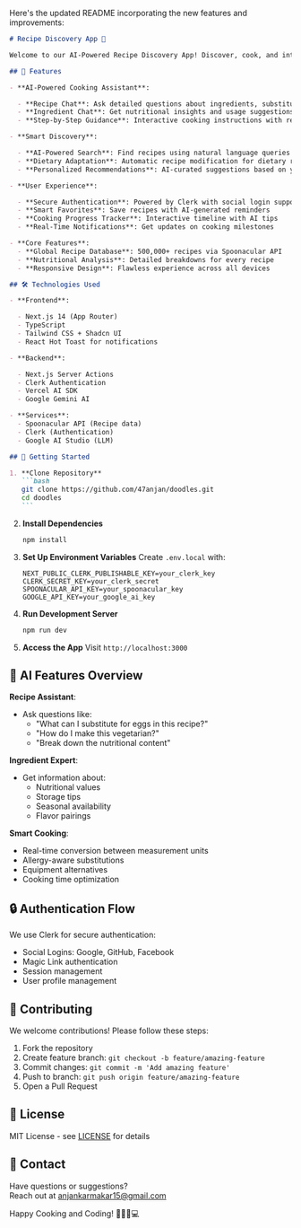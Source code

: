 Here's the updated README incorporating the new features and improvements:

````markdown
# Recipe Discovery App 🍳

Welcome to our AI-Powered Recipe Discovery App! Discover, cook, and interact with recipes using cutting-edge AI features. This application helps food enthusiasts explore global cuisines, get cooking assistance, and manage their culinary journey.

## 🌟 Features

- **AI-Powered Cooking Assistant**:

  - **Recipe Chat**: Ask detailed questions about ingredients, substitutions, and cooking methods
  - **Ingredient Chat**: Get nutritional insights and usage suggestions for any ingredient
  - **Step-by-Step Guidance**: Interactive cooking instructions with real-time help

- **Smart Discovery**:

  - **AI-Powered Search**: Find recipes using natural language queries
  - **Dietary Adaptation**: Automatic recipe modification for dietary restrictions
  - **Personalized Recommendations**: AI-curated suggestions based on your preferences

- **User Experience**:

  - **Secure Authentication**: Powered by Clerk with social login support
  - **Smart Favorites**: Save recipes with AI-generated reminders
  - **Cooking Progress Tracker**: Interactive timeline with AI tips
  - **Real-Time Notifications**: Get updates on cooking milestones

- **Core Features**:
  - **Global Recipe Database**: 500,000+ recipes via Spoonacular API
  - **Nutritional Analysis**: Detailed breakdowns for every recipe
  - **Responsive Design**: Flawless experience across all devices

## 🛠 Technologies Used

- **Frontend**:

  - Next.js 14 (App Router)
  - TypeScript
  - Tailwind CSS + Shadcn UI
  - React Hot Toast for notifications

- **Backend**:

  - Next.js Server Actions
  - Clerk Authentication
  - Vercel AI SDK
  - Google Gemini AI

- **Services**:
  - Spoonacular API (Recipe data)
  - Clerk (Authentication)
  - Google AI Studio (LLM)

## 🚀 Getting Started

1. **Clone Repository**
   ```bash
   git clone https://github.com/47anjan/doodles.git
   cd doodles
   ```
````

2. **Install Dependencies**

   ```bash
   npm install
   ```

3. **Set Up Environment Variables**
   Create `.env.local` with:

   ```env
   NEXT_PUBLIC_CLERK_PUBLISHABLE_KEY=your_clerk_key
   CLERK_SECRET_KEY=your_clerk_secret
   SPOONACULAR_API_KEY=your_spoonacular_key
   GOOGLE_API_KEY=your_google_ai_key
   ```

4. **Run Development Server**

   ```bash
   npm run dev
   ```

5. **Access the App**
   Visit `http://localhost:3000`

## 🧠 AI Features Overview

**Recipe Assistant**:

- Ask questions like:
  - "What can I substitute for eggs in this recipe?"
  - "How do I make this vegetarian?"
  - "Break down the nutritional content"

**Ingredient Expert**:

- Get information about:
  - Nutritional values
  - Storage tips
  - Seasonal availability
  - Flavor pairings

**Smart Cooking**:

- Real-time conversion between measurement units
- Allergy-aware substitutions
- Equipment alternatives
- Cooking time optimization

## 🔒 Authentication Flow

We use Clerk for secure authentication:

- Social Logins: Google, GitHub, Facebook
- Magic Link authentication
- Session management
- User profile management

## 🤝 Contributing

We welcome contributions! Please follow these steps:

1. Fork the repository
2. Create feature branch: `git checkout -b feature/amazing-feature`
3. Commit changes: `git commit -m 'Add amazing feature'`
4. Push to branch: `git push origin feature/amazing-feature`
5. Open a Pull Request

## 📄 License

MIT License - see [LICENSE](LICENSE) for details

## 📧 Contact

Have questions or suggestions?  
Reach out at [anjankarmakar15@gmail.com](mailto:anjankarmakar15@gmail.com)

Happy Cooking and Coding! 👩🍳👨💻
